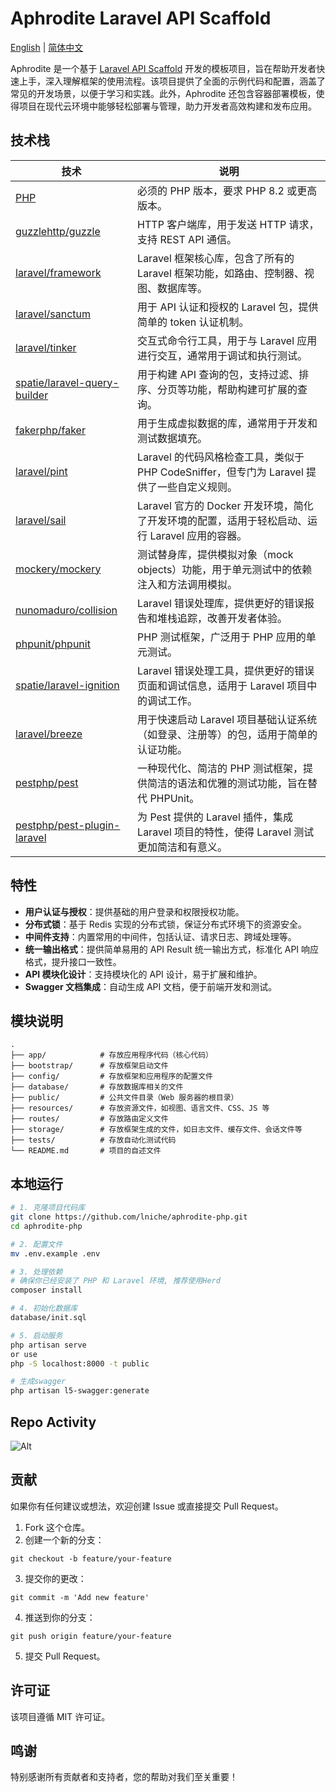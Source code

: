 # Aphrodite Laravel API Scaffold

[English](README.md) | [简体中文](README-zh.md)

Aphrodite 是一个基于 [Laravel API Scaffold](https://github.com/redot-src/laravel-api-scaffold) 开发的模板项目，旨在帮助开发者快速上手，深入理解框架的使用流程。该项目提供了全面的示例代码和配置，涵盖了常见的开发场景，以便于学习和实践。此外，Aphrodite 还包含容器部署模板，使得项目在现代云环境中能够轻松部署与管理，助力开发者高效构建和发布应用。

## 技术栈

| 技术                                                                            | 说明                                                                                            |
| ------------------------------------------------------------------------------- | ----------------------------------------------------------------------------------------------- |
| [PHP](https://www.php.net/)                                                     | 必须的 PHP 版本，要求 PHP 8.2 或更高版本。                                                      |
| [guzzlehttp/guzzle](https://github.com/guzzle/guzzle)                           | HTTP 客户端库，用于发送 HTTP 请求，支持 REST API 通信。                                         |
| [laravel/framework](https://github.com/laravel/framework)                       | Laravel 框架核心库，包含了所有的 Laravel 框架功能，如路由、控制器、视图、数据库等。             |
| [laravel/sanctum](https://github.com/laravel/sanctum)                           | 用于 API 认证和授权的 Laravel 包，提供简单的 token 认证机制。                                   |
| [laravel/tinker](https://github.com/laravel/tinker)                             | 交互式命令行工具，用于与 Laravel 应用进行交互，通常用于调试和执行测试。                         |
| [spatie/laravel-query-builder](https://github.com/spatie/laravel-query-builder) | 用于构建 API 查询的包，支持过滤、排序、分页等功能，帮助构建可扩展的查询。                       |
| [fakerphp/faker](https://github.com/FakerPHP/Faker)                             | 用于生成虚拟数据的库，通常用于开发和测试数据填充。                                              |
| [laravel/pint](https://github.com/laravel/pint)                                 | Laravel 的代码风格检查工具，类似于 PHP CodeSniffer，但专门为 Laravel 提供了一些自定义规则。     |
| [laravel/sail](https://github.com/laravel/sail)                                 | Laravel 官方的 Docker 开发环境，简化了开发环境的配置，适用于轻松启动、运行 Laravel 应用的容器。 |
| [mockery/mockery](https://github.com/mockery/mockery)                           | 测试替身库，提供模拟对象（mock objects）功能，用于单元测试中的依赖注入和方法调用模拟。          |
| [nunomaduro/collision](https://github.com/nunomaduro/collision)                 | Laravel 错误处理库，提供更好的错误报告和堆栈追踪，改善开发者体验。                              |
| [phpunit/phpunit](https://phpunit.de/)                                          | PHP 测试框架，广泛用于 PHP 应用的单元测试。                                                     |
| [spatie/laravel-ignition](https://github.com/spatie/laravel-ignition)           | Laravel 错误处理工具，提供更好的错误页面和调试信息，适用于 Laravel 项目中的调试工作。           |
| [laravel/breeze](https://github.com/laravel/breeze)                             | 用于快速启动 Laravel 项目基础认证系统（如登录、注册等）的包，适用于简单的认证功能。             |
| [pestphp/pest](https://pestphp.com/)                                            | 一种现代化、简洁的 PHP 测试框架，提供简洁的语法和优雅的测试功能，旨在替代 PHPUnit。             |
| [pestphp/pest-plugin-laravel](https://pestphp.com/)                             | 为 Pest 提供的 Laravel 插件，集成 Laravel 项目的特性，使得 Laravel 测试更加简洁和有意义。       |

## 特性

- **用户认证与授权**：提供基础的用户登录和权限授权功能。
- **分布式锁**：基于 Redis 实现的分布式锁，保证分布式环境下的资源安全。
- **中间件支持**：内置常用的中间件，包括认证、请求日志、跨域处理等。
- **统一输出格式**：提供简单易用的 API Result 统一输出方式，标准化 API 响应格式，提升接口一致性。
- **API 模块化设计**：支持模块化的 API 设计，易于扩展和维护。
- **Swagger 文档集成**：自动生成 API 文档，便于前端开发和测试。

## 模块说明

```
.
├── app/            # 存放应用程序代码（核心代码）
├── bootstrap/      # 存放框架启动文件
├── config/         # 存放框架和应用程序的配置文件
├── database/       # 存放数据库相关的文件
├── public/         # 公共文件目录（Web 服务器的根目录）
├── resources/      # 存放资源文件，如视图、语言文件、CSS、JS 等
├── routes/         # 存放路由定义文件
├── storage/        # 存放框架生成的文件，如日志文件、缓存文件、会话文件等
├── tests/          # 存放自动化测试代码
└── README.md       # 项目的自述文件
```

## 本地运行

```bash
# 1. 克隆项目代码库
git clone https://github.com/lniche/aphrodite-php.git
cd aphrodite-php

# 2. 配置文件
mv .env.example .env

# 3. 处理依赖
# 确保你已经安装了 PHP 和 Laravel 环境, 推荐使用Herd
composer install

# 4. 初始化数据库
database/init.sql

# 5. 启动服务
php artisan serve
or use 
php -S localhost:8000 -t public

# 生成swagger
php artisan l5-swagger:generate
```

## Repo Activity

![Alt](https://repobeats.axiom.co/api/embed/92f87152abeaf234940e0a4979ac2644ab05a54f.svg "Repobeats analytics image")

## 贡献

如果你有任何建议或想法，欢迎创建 Issue 或直接提交 Pull Request。

1. Fork 这个仓库。
2. 创建一个新的分支：

```
git checkout -b feature/your-feature
```

3. 提交你的更改：

```
git commit -m 'Add new feature'
```

4. 推送到你的分支：

```
git push origin feature/your-feature
```

5. 提交 Pull Request。

## 许可证

该项目遵循 MIT 许可证。

## 鸣谢

特别感谢所有贡献者和支持者，您的帮助对我们至关重要！

